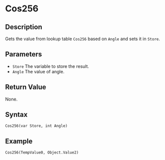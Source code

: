 # Cos256

## Description
Gets the value from lookup table `Cos256` based on `Angle` and sets it in `Store`.

## Parameters
- `Store`
The variable to store the result.
- `Angle`
The value of angle.

## Return Value
None.

## Syntax
```
Cos256(var Store, int Angle)
```

## Example
```
Cos256(TempValue0, Object.Value2)
```